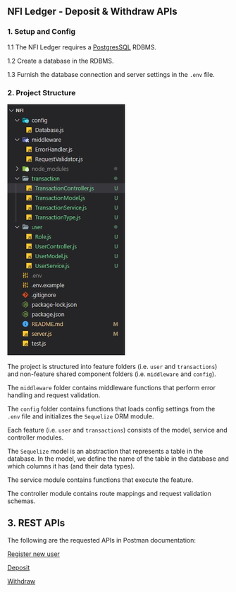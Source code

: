 ## NFI Ledger - Deposit & Withdraw APIs

### 1. Setup and Config

1.1 The NFI Ledger requires a [PostgresSQL](https://www.postgresql.org/) RDBMS.  

1.2 Create a database in the RDBMS.

1.3 Furnish the database connection and server settings in the `.env` file.

### 2. Project Structure

![Project Structure](/public/images/project_structure.jpg)

The project is structured into feature folders (i.e. `user` and `transactions`) and non-feature shared component folders (i.e. `middleware` and `config`).  

The `middleware` folder contains middleware functions that perform error handling and request validation.

The `config` folder contains functions that loads config settings from the `.env` file and initializes the `Sequelize` ORM module.

Each feature (i.e. `user` and `transactions`) consists of the model, service and controller modules.

The `Sequelize` model is an abstraction that represents a table in the database. In the model, we define the name of the table in the database and which columns it has (and their data types).

The service module contains functions that execute the feature.

The controller module contains route mappings and request validation schemas.

## 3. REST APIs

The following are the requested APIs in Postman documentation: 

[Register new user](https://documenter.getpostman.com/view/13967603/2s8YRducS3#6f65d61b-099e-4910-ade8-02cd3fbc644a)

[Deposit](https://documenter.getpostman.com/view/13967603/2s8YRducS3#e53af743-6317-4a91-ab76-f3a8c620fb02)

[Withdraw](https://documenter.getpostman.com/view/13967603/2s8YRducS3#199cd0d1-0611-4168-bd25-d96aeadbca46)
